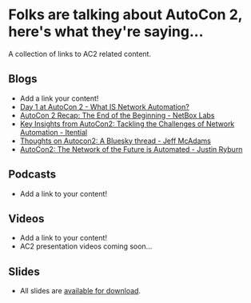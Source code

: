 # Folks are talking about AutoCon 2, here's what they're saying...

A collection of links to AC2 related content.

## Blogs
- Add a link your content!
- [Day 1 at AutoCon 2 - What IS Network Automation?](https://gratuitous-arp.net/definition-of-network-automation/)
- [AutoCon 2 Recap: The End of the Beginning - NetBox Labs](https://netboxlabs.com/blog/autocon2-recap/)
- [Key Insights from AutoCon2: Tackling the Challenges of Network Automation - Itential](https://www.itential.com/blog/company/news-events/key-insights-from-autocon-2-tackling-the-challenges-of-network-automation/)
- [Thoughts on Autocon2: A Bluesky thread - Jeff McAdams](https://bsky.app/profile/jeffmca.bsky.social/post/3lbrttisnys23)
- [AutoCon2: The Network of the Future is Automated - Justin Ryburn](https://ryburn.org/2024/11/26/autocon2-the-network-of-the-future-is-automated/)

## Podcasts
- Add a link to your content!

## Videos
- Add a link to your content!
- AC2 presentation videos coming soon...

## Slides
- All slides are [available for download](https://github.com/Network-Automation-Forum/handyinfo/tree/main/docs/autocon_coverage/slides/AutoCon2).
